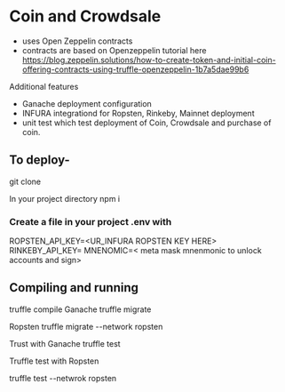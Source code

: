 # Coin and Crowdsale 

- uses Open Zeppelin contracts
- contracts are based on Openzeppelin tutorial here
https://blog.zeppelin.solutions/how-to-create-token-and-initial-coin-offering-contracts-using-truffle-openzeppelin-1b7a5dae99b6

Additional features
- Ganache deployment configuration
- INFURA integrationd for Ropsten, Rinkeby, Mainnet deployment
- unit test which test deployment of Coin, Crowdsale and purchase of coin.


## To deploy-

git clone 

In your project directory 
npm i

### Create a file in your project .env with
ROPSTEN_API_KEY=<UR_INFURA ROPSTEN KEY HERE>
RINKEBY_API_KEY=<UR INFURA RINKEBY KEY HERE >
MNENOMIC=< meta mask mnenmonic to unlock accounts and sign> 


## Compiling and running

truffle compile
Ganache
truffle migrate

Ropsten
truffle migrate --network ropsten

Trust with Ganache
truffle test

Truffle test with Ropsten

truffle test --netwrok ropsten

